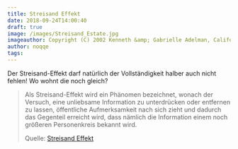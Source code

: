 ```yaml
---
title: Streisand Effekt
date: 2018-09-24T14:00:40
draft: true
image: /images/Streisand_Estate.jpg
imageauthor: Copyright (C) 2002 Kenneth &amp; Gabrielle Adelman, California Coastal Records Project, <a rel="nofollow" class="external text" href="http://www.californiacoastline.org/">www.californiacoastline.org</a>.
author: noqqe
tags:
---
```


Der Streisand-Effekt darf natürlich der Vollständigkeit halber auch nicht
fehlen! Wo wohnt die noch gleich?

> Als Streisand-Effekt wird ein Phänomen bezeichnet, wonach der Versuch, eine
> unliebsame Information zu unterdrücken oder entfernen zu lassen, öffentliche
> Aufmerksamkeit nach sich zieht und dadurch das Gegenteil erreicht wird, dass
> nämlich die Information einem noch größeren Personenkreis bekannt wird.
>
> Quelle: [Streisand Effekt](https://de.wikipedia.org/wiki/Streisand-Effekt)
